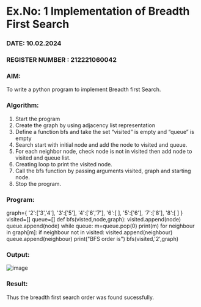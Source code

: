 # Ex.No: 1  Implementation of Breadth First Search 
### DATE: 10.02.2024                                                                            
### REGISTER NUMBER : 212221060042 
### AIM: 
To write a python program to implement Breadth first Search. 
### Algorithm:
1. Start the program
2. Create the graph by using adjacency list representation
3. Define a function bfs and take the set “visited” is empty and “queue” is empty
4. Search start with initial node and add the node to visited and queue.
5. For each neighbor node, check node is not in visited then add node to visited and queue list.
6.  Creating loop to print the visited node.
7.   Call the bfs function by passing arguments visited, graph and starting node.
8.   Stop the program.
### Program:
graph={
'2':['3','4'],
'3':['5'],
'4':['6','7'],
'6':[ ],
'5':['6'],
'7':['8'],
'8':[ ]
}
visited=[]
queue=[]
def bfs(visted,node,graph):
visited.append(node)
queue.append(node)
while queue:
m=queue.pop(0)
print(m)
for neighbour in graph[m]:
if neighbour not in visited:
visited.append(neighbour)
queue.append(neighbour)
print("BFS order is")
bfs(visited,'2',graph)

### Output:
![image](https://github.com/DrUmaRaniV/AI_Lab_2023-24/assets/161037212/d3d0ad68-701c-4335-8192-b5573e25b97b)

### Result:
Thus the breadth first search order was found sucessfully.
